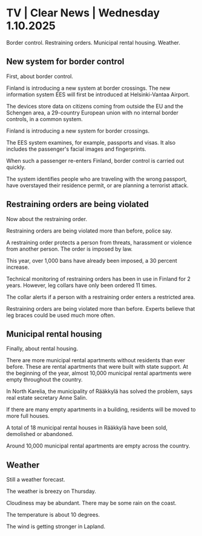 # TV | Clear News | Wednesday 1.10.2025

Border control. Restraining orders. Municipal rental housing. Weather.

## New system for border control

First, about border control.

Finland is introducing a new system at border crossings. The new information system EES will first be introduced at Helsinki-Vantaa Airport.

The devices store data on citizens coming from outside the EU and the Schengen area, a 29-country European union with no internal border controls, in a common system.

Finland is introducing a new system for border crossings.

The EES system examines, for example, passports and visas. It also includes the passenger's facial images and fingerprints.

When such a passenger re-enters Finland, border control is carried out quickly.

The system identifies people who are traveling with the wrong passport, have overstayed their residence permit, or are planning a terrorist attack.

## Restraining orders are being violated

Now about the restraining order.

Restraining orders are being violated more than before, police say.

A restraining order protects a person from threats, harassment or violence from another person. The order is imposed by law.

This year, over 1,000 bans have already been imposed, a 30 percent increase.

Technical monitoring of restraining orders has been in use in Finland for 2 years. However, leg collars have only been ordered 11 times.

The collar alerts if a person with a restraining order enters a restricted area.

Restraining orders are being violated more than before. Experts believe that leg braces could be used much more often.

## Municipal rental housing

Finally, about rental housing.

There are more municipal rental apartments without residents than ever before. These are rental apartments that were built with state support. At the beginning of the year, almost 10,000 municipal rental apartments were empty throughout the country.

In North Karelia, the municipality of Rääkkylä has solved the problem, says real estate secretary Anne Salin.

If there are many empty apartments in a building, residents will be moved to more full houses.

A total of 18 municipal rental houses in Rääkkylä have been sold, demolished or abandoned.

Around 10,000 municipal rental apartments are empty across the country.

## Weather

Still a weather forecast.

The weather is breezy on Thursday.

Cloudiness may be abundant. There may be some rain on the coast.

The temperature is about 10 degrees.

The wind is getting stronger in Lapland.
